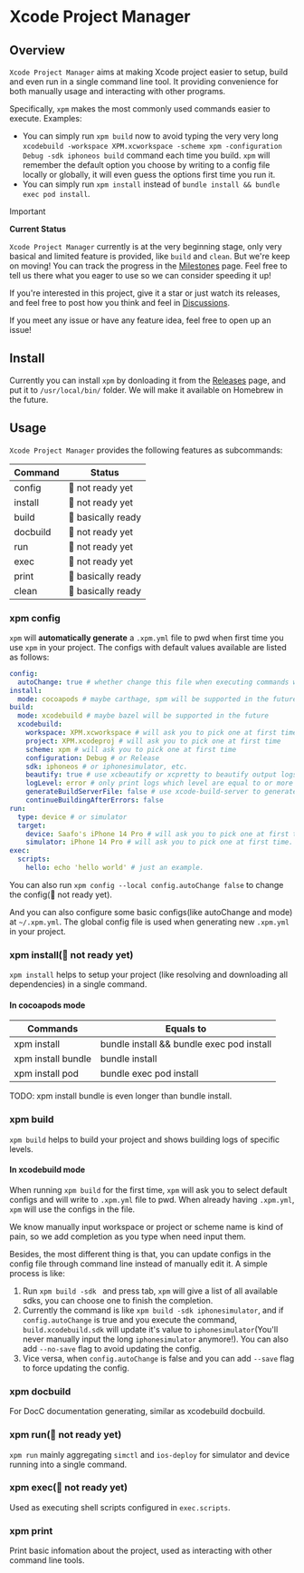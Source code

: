 # Xcode Project Manager

## Overview

`Xcode Project Manager` aims at making Xcode project easier to setup, build and even run in a single command line tool. It providing convenience for both manually usage and interacting with other programs.

Specifically, `xpm` makes the most commonly used commands easier to execute. Examples:

- You can simply run `xpm build` now to avoid typing the very very long `xcodebuild -workspace XPM.xcworkspace -scheme xpm -configuration Debug -sdk iphoneos build` command each time you build. `xpm` will remember the default option you choose by writing to a config file locally or globally, it will even guess the options first time you run it.
- You can simply run `xpm install` instead of `bundle install && bundle exec pod install`.

> [!IMPORTANT]
> **Current Status**
>
> `Xcode Project Manager` currently is at the very beginning stage, only very basical and limited feature is provided, like `build` and `clean`. But we're keep on moving! You can track the progress in the [Milestones](https://github.com/Saafo/xcode-project-manager/milestones) page. Feel free to tell us there what you eager to use so we can consider speeding it up!
>
> If you're interested in this project, give it a star or just watch its releases, and feel free to post how you think and feel in [Discussions](https://github.com/Saafo/xcode-project-manager/discussions).
>
> If you meet any issue or have any feature idea, feel free to open up an issue!

## Install

Currently you can install `xpm` by donloading it from the [Releases](https://github.com/Saafo/xcode-project-manager/releases) page, and put it to `/usr/local/bin/` folder. We will make it available on Homebrew in the future.

## Usage

`Xcode Project Manager` provides the following features as subcommands:

| Command  | Status             |
| -------- | ------------------ |
| config   | 🚧 not ready yet   |
| install  | 🚧 not ready yet   |
| build    | 🚀 basically ready |
| docbuild | 🚧 not ready yet   |
| run      | 🚧 not ready yet   |
| exec     | 🚧 not ready yet   |
| print    | 🚀 basically ready |
| clean    | 🚀 basically ready |

### xpm config

`xpm` will **automatically generate** a `.xpm.yml` file to pwd when first time you use `xpm` in your project. The configs with default values available are listed as follows:

```yaml
config:
  autoChange: true # whether change this file when executing commands with different configs
install:
  mode: cocoapods # maybe carthage, spm will be supported in the future
build:
  mode: xcodebuild # maybe bazel will be supported in the future
  xcodebuild:
    workspace: XPM.xcworkspace # will ask you to pick one at first time
    project: XPM.xcodeproj # will ask you to pick one at first time
    scheme: xpm # will ask you to pick one at first time
    configuration: Debug # or Release
    sdk: iphoneos # or iphonesimulator, etc.
    beautify: true # use xcbeautify or xcpretty to beautify output logs
    logLevel: error # only print logs which level are equal to or more serious than the given value
    generateBuildServerFile: false # use xcode-build-server to generate buildServer.json file
    continueBuildingAfterErrors: false
run:
  type: device # or simulator
  target:
    device: Saafo's iPhone 14 Pro # will ask you to pick one at first time.
    simulator: iPhone 14 Pro # will ask you to pick one at first time.
exec:
  scripts:
    hello: echo 'hello world' # just an example.
```

You can also run `xpm config --local config.autoChange false` to change the config(🚧 not ready yet).

And you can also configure some basic configs(like autoChange and mode) at `~/.xpm.yml`. The global config file is used when generating new `.xpm.yml` in your project.

### xpm install(🚧 not ready yet)

`xpm install` helps to setup your project (like resolving and downloading all dependencies) in a single command.

#### In cocoapods mode

| Commands           | Equals to                                 |
| ------------------ | ----------------------------------------- |
| xpm install        | bundle install && bundle exec pod install |
| xpm install bundle | bundle install                            |
| xpm install pod    | bundle exec pod install                   |

TODO: xpm install bundle is even longer than bundle install.

### xpm build

`xpm build` helps to build your project and shows building logs of specific levels.

#### In xcodebuild mode

When running `xpm build` for the first time, `xpm` will ask you to select default configs and will write to `.xpm.yml` file to pwd. When already having `.xpm.yml`, `xpm` will use the configs in the file.

We know manually input workspace or project or scheme name is kind of pain, so we add completion as you type <tab> when need input them.

Besides, the most different thing is that, you can update configs in the config file through command line instead of manually edit it. A simple process is like:

1. Run `xpm build -sdk ` and press tab, `xpm` will give a list of all available sdks, you can choose one to finish the completion.
2. Currently the command is like `xpm build -sdk iphonesimulator`, and if `config.autoChange` is true and you execute the command, `build.xcodebuild.sdk` will update it's value to `iphonesimulator`(You'll never manually input the long `iphonesimulator` anymore!). You can also add `--no-save` flag to avoid updating the config.
3. Vice versa, when `config.autoChange` is false and you can add `--save` flag to force updating the config.

### xpm docbuild

For DocC documentation generating, similar as xcodebuild docbuild.

### xpm run(🚧 not ready yet)

`xpm run` mainly aggregating `simctl` and `ios-deploy` for simulator and device running into a single command.

### xpm exec(🚧 not ready yet)

Used as executing shell scripts configured in `exec.scripts`.

### xpm print

Print basic infomation about the project, used as interacting with other command line tools.
